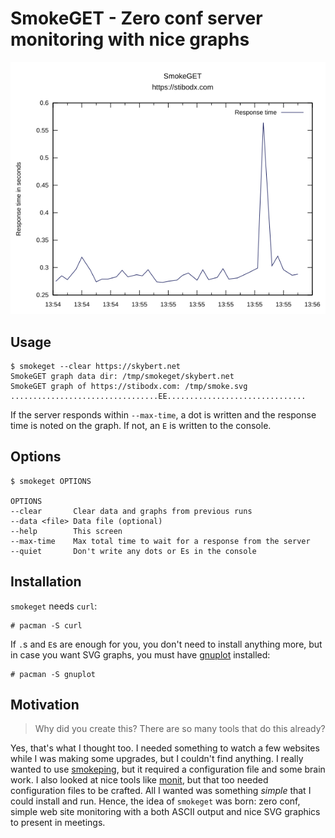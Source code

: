 # SmokeGET - Zero conf server monitoring with nice graphs

<img src="smokeget.png" alt="smokeget graph"/>

## Usage
```text
$ smokeget --clear https://skybert.net
SmokeGET graph data dir: /tmp/smokeget/skybert.net
SmokeGET graph of https://stibodx.com: /tmp/smoke.svg
.................................EE...............................
```

If the server responds within `--max-time`, a dot is written and the
response time is noted on the graph. If not, an `E` is written to the
console.

## Options
```text
$ smokeget OPTIONS

OPTIONS
--clear       Clear data and graphs from previous runs
--data <file> Data file (optional)
--help        This screen
--max-time    Max total time to wait for a response from the server
--quiet       Don't write any dots or Es in the console
```


## Installation

`smokeget` needs `curl`:
```text
# pacman -S curl
```

If `.`s and `E`s are enough for you, you don't need to install
anything more, but in case you want SVG graphs, you must have
[gnuplot](http://www.gnuplot.info/) installed:

```text
# pacman -S gnuplot
```

## Motivation

> Why did you create this? There are so many tools that do this
> already?

Yes, that's what I thought too. I needed something to watch a few
websites while I was making some upgrades, but I couldn't find
anything. I really wanted to use
[smokeping](https://oss.oetiker.ch/smokeping/), but it required a
configuration file and some brain work. I also looked at nice tools
like [monit](https://mmonit.com/monit/), but that too needed
configuration files to be crafted. All I wanted was something *simple*
that I could install and run. Hence, the idea of `smokeget` was born:
zero conf, simple web site monitoring with a both ASCII output and
nice SVG graphics to present in meetings.
